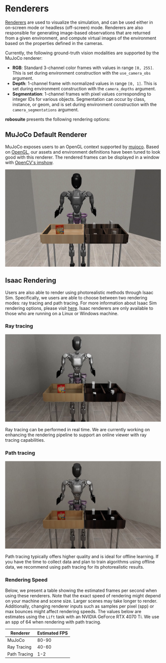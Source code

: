 # Renderers

[Renderers](../source/robosuite.renderers) are used to visualize the simulation, and can be used either in on-screen mode or headless (off-screen) mode. Renderers are also responsible for generating image-based observations that are returned from a given environment, and compute virtual images of the environment based on the properties defined in the cameras.

Currently, the following ground-truth vision modalities are supported by the MuJoCo renderer:

- **RGB**: Standard 3-channel color frames with values in range `[0, 255]`. This is set during environment construction with the `use_camera_obs` argument.
- **Depth**: 1-channel frame with normalized values in range `[0, 1]`. This is set during environment construction with the `camera_depths` argument.
- **Segmentation**: 1-channel frames with pixel values corresponding to integer IDs for various objects. Segmentation can
    occur by class, instance, or geom, and is set during environment construction with the `camera_segmentations` argument.

**robosuite** presents the following rendering options:

<!-- ![Comparison of renderer options](../images/renderers/renderers.png "Comparison of renderer options") -->

## MuJoCo Default Renderer

MuJoCo exposes users to an OpenGL context supported by [mujoco](https://mujoco.readthedocs.io/en/latest/python.html#rendering). Based on [OpenGL](https://www.opengl.org/), our assets and environment definitions have been tuned to look good with this renderer. The rendered frames can be displayed in a window with [OpenCV's imshow](https://pythonexamples.org/python-opencv-imshow/).

![MuJoCo rendering](../images/gr1_cereal_mujoco.png "MuJoCo Default Renderer")

## Isaac Rendering

Users are also able to render using photorealistic methods through Isaac Sim. Specifically, we users are able to choose between two rendering modes: ray tracing and path tracing. For more information about Isaac Sim rendering options, please visit [here](https://docs.omniverse.nvidia.com/materials-and-rendering/latest/rtx-renderer.html). Isaac renderers are only available to those who are running on a Linux or Windows machine.

### Ray tracing
![Ray tracing](../images/gr1_cereal_ray_tracing.png "Ray tracing")

Ray tracing can be performed in real time. We are currently working on enhancing the rendering pipeline to support an online viewer with ray tracing capabilities.

### Path tracing
![Path tracing](../images/gr1_cereal_path_tracing.png "Path tracing")

Path tracing typically offers higher quality and is ideal for offline learning. If you have the time to collect data and plan to train algorithms using offline data, we recommend using path tracing for its photorealistic results.

### Rendering Speed

Below, we present a table showing the estimated frames per second when using these renderers. Note that the exact speed of rendering might depend on your machine and scene size. Larger scenes may take longer to render. Additionally, changing renderer inputs such as samples per pixel (spp) or max bounces might affect rendering speeds. The values below are estimates using the `Lift` task with an NVIDIA GeForce RTX 4070 Ti. We use an spp of 64 when rendering with path tracing.

| Renderer       | Estimated FPS |
|----------------|---------------|
| MuJoCo         | 80-90         |
| Ray Tracing    | 40-60         |
| Path Tracing   | 1-2           |
